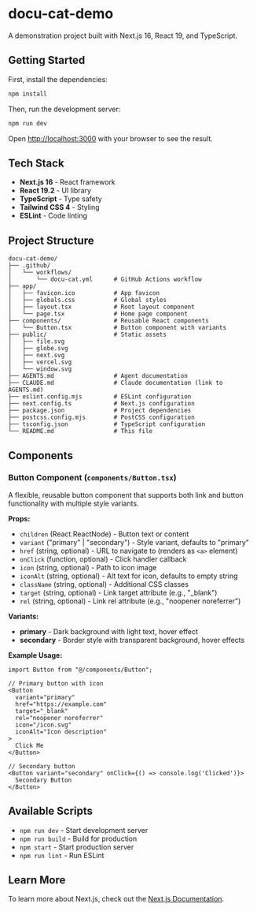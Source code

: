 # docu-cat-demo

A demonstration project built with Next.js 16, React 19, and TypeScript.

## Getting Started

First, install the dependencies:

```bash
npm install
```

Then, run the development server:

```bash
npm run dev
```

Open [http://localhost:3000](http://localhost:3000) with your browser to see the result.

## Tech Stack

- **Next.js 16** - React framework
- **React 19.2** - UI library
- **TypeScript** - Type safety
- **Tailwind CSS 4** - Styling
- **ESLint** - Code linting

## Project Structure

```
docu-cat-demo/
├── .github/
│   └── workflows/
│       └── docu-cat.yml      # GitHub Actions workflow
├── app/
│   ├── favicon.ico           # App favicon
│   ├── globals.css           # Global styles
│   ├── layout.tsx            # Root layout component
│   └── page.tsx              # Home page component
├── components/               # Reusable React components
│   └── Button.tsx            # Button component with variants
├── public/                   # Static assets
│   ├── file.svg
│   ├── globe.svg
│   ├── next.svg
│   ├── vercel.svg
│   └── window.svg
├── AGENTS.md                 # Agent documentation
├── CLAUDE.md                 # Claude documentation (link to AGENTS.md)
├── eslint.config.mjs         # ESLint configuration
├── next.config.ts            # Next.js configuration
├── package.json              # Project dependencies
├── postcss.config.mjs        # PostCSS configuration
├── tsconfig.json             # TypeScript configuration
└── README.md                 # This file
```

## Components

### Button Component (`components/Button.tsx`)

A flexible, reusable button component that supports both link and button functionality with multiple style variants.

**Props:**
- `children` (React.ReactNode) - Button text or content
- `variant` ("primary" | "secondary") - Style variant, defaults to "primary"
- `href` (string, optional) - URL to navigate to (renders as `<a>` element)
- `onClick` (function, optional) - Click handler callback
- `icon` (string, optional) - Path to icon image
- `iconAlt` (string, optional) - Alt text for icon, defaults to empty string
- `className` (string, optional) - Additional CSS classes
- `target` (string, optional) - Link target attribute (e.g., "_blank")
- `rel` (string, optional) - Link rel attribute (e.g., "noopener noreferrer")

**Variants:**
- **primary** - Dark background with light text, hover effect
- **secondary** - Border style with transparent background, hover effects

**Example Usage:**

```tsx
import Button from "@/components/Button";

// Primary button with icon
<Button
  variant="primary"
  href="https://example.com"
  target="_blank"
  rel="noopener noreferrer"
  icon="/icon.svg"
  iconAlt="Icon description"
>
  Click Me
</Button>

// Secondary button
<Button variant="secondary" onClick={() => console.log('Clicked')}>
  Secondary Button
</Button>
```

## Available Scripts

- `npm run dev` - Start development server
- `npm run build` - Build for production
- `npm start` - Start production server
- `npm run lint` - Run ESLint

## Learn More

To learn more about Next.js, check out the [Next.js Documentation](https://nextjs.org/docs).
